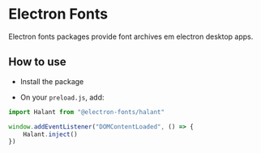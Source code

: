 # Electron Fonts

Electron fonts packages provide font archives em electron desktop apps.

## How to use

* Install the package

* On your `preload.js`, add:

```ts
import Halant from "@electron-fonts/halant"

window.addEventListener("DOMContentLoaded", () => {
    Halant.inject()
})
```